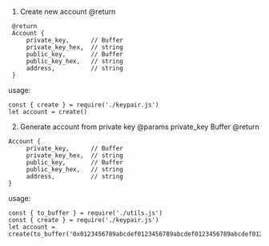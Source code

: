 1. Create new account
@return
```
 @return 
 Account {
     private_key,      // Buffer
     private_key_hex,  // string
     public_key,       // Buffer
     public_key_hex,   // string
     address,          // string
 }
```
usage:
```
const { create } = require('./keypair.js')
let account = create()
```

2. Generate account from private key
@params private_key Buffer
@return 
```
Account {
     private_key,      // Buffer
     private_key_hex,  // string
     public_key,       // Buffer
     public_key_hex,   // string
     address,          // string
}
```
usage:
```
const { to_buffer } = require('./utils.js')
const { create } = require('./keypair.js')
let account = create(to_buffer('0x0123456789abcdef0123456789abcdef0123456789abcdef0123456789abcdef0123456789abcdef0123456789abcdef0123456789abcdef0123456789abcdef'))
```
